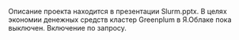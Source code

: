 Описание проекта находится в презентации Slurm.pptx.
В целях экономии денежных средств кластер Greenplum в Я.Облаке пока выключен.
Включение по запросу.
